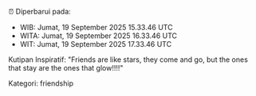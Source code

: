 ⏰ Diperbarui pada:
- WIB: Jumat, 19 September 2025 15.33.46 UTC
- WITA: Jumat, 19 September 2025 16.33.46 UTC
- WIT: Jumat, 19 September 2025 17.33.46 UTC

Kutipan Inspiratif:
"Friends are like stars, they come and go, but the ones that stay are the ones that glow!!!!"


Kategori: friendship


